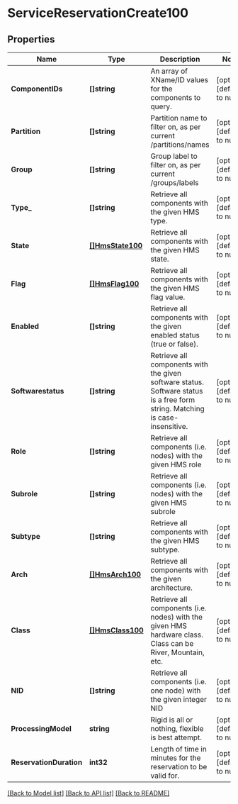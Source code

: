 # ServiceReservationCreate100

## Properties
Name | Type | Description | Notes
------------ | ------------- | ------------- | -------------
**ComponentIDs** | **[]string** | An array of XName/ID values for the components to query. | [optional] [default to null]
**Partition** | **[]string** | Partition name to filter on, as per current /partitions/names | [optional] [default to null]
**Group** | **[]string** | Group label to filter on, as per current /groups/labels | [optional] [default to null]
**Type_** | **[]string** | Retrieve all components with the given HMS type. | [optional] [default to null]
**State** | [**[]HmsState100**](HMSState.1.0.0.md) | Retrieve all components with the given HMS state. | [optional] [default to null]
**Flag** | [**[]HmsFlag100**](HMSFlag.1.0.0.md) | Retrieve all components with the given HMS flag value. | [optional] [default to null]
**Enabled** | **[]string** | Retrieve all components with the given enabled status (true or false). | [optional] [default to null]
**Softwarestatus** | **[]string** | Retrieve all components with the given software status. Software status is a free form string. Matching is case-insensitive. | [optional] [default to null]
**Role** | **[]string** | Retrieve all components (i.e. nodes) with the given HMS role | [optional] [default to null]
**Subrole** | **[]string** | Retrieve all components (i.e. nodes) with the given HMS subrole | [optional] [default to null]
**Subtype** | **[]string** | Retrieve all components with the given HMS subtype. | [optional] [default to null]
**Arch** | [**[]HmsArch100**](HMSArch.1.0.0.md) | Retrieve all components with the given architecture. | [optional] [default to null]
**Class** | [**[]HmsClass100**](HMSClass.1.0.0.md) | Retrieve all components (i.e. nodes) with the given HMS hardware class. Class can be River, Mountain, etc. | [optional] [default to null]
**NID** | **[]string** | Retrieve all components (i.e. one node) with the given integer NID | [optional] [default to null]
**ProcessingModel** | **string** | Rigid is all or nothing, flexible is best attempt. | [optional] [default to null]
**ReservationDuration** | **int32** | Length of time in minutes for the reservation to be valid for. | [optional] [default to null]

[[Back to Model list]](../README.md#documentation-for-models) [[Back to API list]](../README.md#documentation-for-api-endpoints) [[Back to README]](../README.md)

